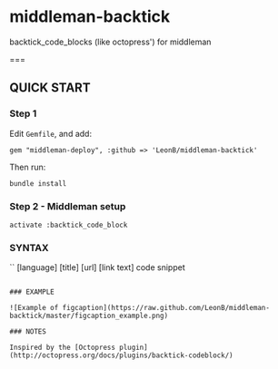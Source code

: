 middleman-backtick
==================

backtick_code_blocks (like octopress') for middleman

===

## QUICK START

### Step 1

Edit `Gemfile`, and add:

    gem "middleman-deploy", :github => 'LeonB/middleman-backtick'

Then run:

    bundle install

### Step 2 - Middleman setup

```
activate :backtick_code_block
```

### SYNTAX

`` [language] [title] [url] [link text]
code snippet
```

### EXAMPLE

![Example of figcaption](https://raw.github.com/LeonB/middleman-backtick/master/figcaption_example.png)

### NOTES

Inspired by the [Octopress plugin](http://octopress.org/docs/plugins/backtick-codeblock/)
